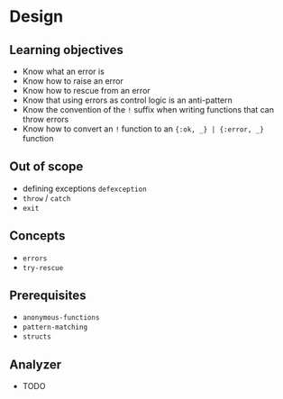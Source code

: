# Design

## Learning objectives

- Know what an error is
- Know how to raise an error
- Know how to rescue from an error
- Know that using errors as control logic is an anti-pattern
- Know the convention of the `!` suffix when writing functions that can throw errors
- Know how to convert an `!` function to an `{:ok, _} | {:error, _}` function

## Out of scope

- defining exceptions `defexception`
- `throw` / `catch`
- `exit`

## Concepts

- `errors`
- `try-rescue`

## Prerequisites

- `anonymous-functions`
- `pattern-matching`
- `structs`

## Analyzer

- TODO
